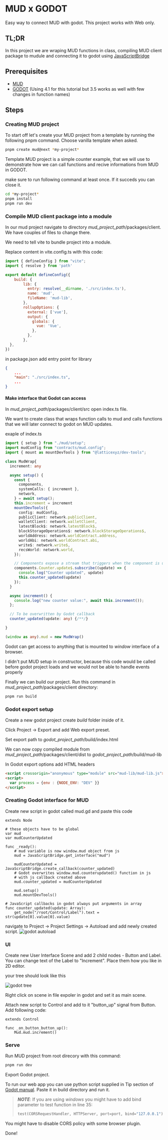 # MUD x GODOT

Easy way to connect MUD with godot. This project works with Web only.

## TL;DR
In this project we are wraping MUD functions in class, compiling MUD client package to mudule and connecting it
to godot using [JavaScriptBridge](https://docs.godotengine.org/en/latest/classes/class_javascriptbridge.html)

## Prerequisites

 - [MUD](https://mud.dev/quick-start)
 - [GODOT](https://godotengine.org/) (Using 4.1 for this tutorial but 3.5 works as well with few changes in function names)

## Steps

### Creating MUD project
To start off let's create your MUD project from a template by running
the following pnpm command. Choose vanilla template when asked. 

```bash
pnpm create mud@next *my-project*
```

Template MUD project is a simple counter example, that we will use to demonstrate how we can call functions and recive
informations from MUD in GODOT.

make sure to run following command at least once.
If it succeds you can close it.

```bash
cd *my-project*
pnpm install
pnpm run dev
```

### Compile MUD client package into a module

In our mud project navigate to directory *mud_project_path*/packages/client.
We have couples of files to change there.

We need to tell vite to bundle project into a module.

Replace content in vite.config.ts with this code:
```js
import { defineConfig } from "vite";
import { resolve } from 'path'

export default defineConfig({
    build: {
        lib: {
          entry: resolve(__dirname, './src/index.ts'),
          name: 'mud',
          fileName: 'mud-lib',
        },
        rollupOptions: {
          external: ['vue'],
          output: {
            globals: {
              vue: 'Vue',
            },
          },
        },
  },
})
```

in package.json add entry point for library
```json
{
    ...
    "main": "./src/index.ts",
    ...
}
```

#### Make interface that Godot can access

In *mud_project_path*/packages/client/src open index.ts file.

We want to create class that wraps function calls to mud and calls functions
that we will later connect to godot on MUD updates.

exaple of index.ts
```typescript
import { setup } from "./mud/setup";
import mudConfig from "contracts/mud.config";
import { mount as mountDevTools } from "@latticexyz/dev-tools";

class MudWrap{
  increment: any

  async setup() {
    const {
      components,
      systemCalls: { increment },
      network,
    } = await setup();
    this.increment = increment
    mountDevTools({
      config: mudConfig,
      publicClient: network.publicClient,
      walletClient: network.walletClient,
      latestBlock$: network.latestBlock$,
      blockStorageOperations$: network.blockStorageOperations$,
      worldAddress: network.worldContract.address,
      worldAbi: network.worldContract.abi,
      write$: network.write$,
      recsWorld: network.world,
    });

    // Components expose a stream that triggers when the component is updated.
    components.Counter.update$.subscribe((update) => {
      console.log("Counter updated", update)
      this.counter_updated(update)
    });
  }

  async increment() {
    console.log("new counter value:", await this.increment());
  };

  // To be overwritten by Godot callback
  counter_updated(update: any) {/**/}

}

(window as any).mud = new MudWrap()
```

Godot can get access to anything that is mounted to *window* interface of a browser.

I didn't put MUD setup in constructor, because this code would be called
before godot project loads and we would not be able to handle events properly

Finally we can build our project. Run this command in *mud_project_path*/packages/client directory:
```bash
pnpm run build
```

### Godot export setup
Create a new godot project create *build* folder inside of it.

Click Project -> Export and add Web export preset.

Set export path to *godot_project_path*/build/index.html

We can now copy compiled module from
*mud_project_path*/packages/client/dist to
*godot_project_path*/build/mud-lib

In Godot export options add HTML headers

```html
<script crossorigin="anonymous" type="module" src="mud-lib/mud-lib.js"></script>
<script>
  var process = {env : {NODE_ENV: "DEV" }}
</script>
```

### Creating Godot interface for MUD

Create new script in godot called mud.gd and paste this code

```gdscript
extends Node

# these objects have to be global
var mud
var mudCounterUpdated

func _ready():
	# mud variable is now window.mud object from js
	mud = JavaScriptBridge.get_interface("mud")

	mudCounterUpdated = JavaScriptBridge.create_callback(counter_updated)
	# Godot overwrites window.mud.counterupdated() function in js
	# with js callback created above
	mud.counter_updated = mudCounterUpdated

	mud.setup()
	mud.mountDevTools()

# JavaScript callbacks in godot always put arguments in array
func counter_updated(update: Array):
	get_node("/root/Control/Label").text = str(update[0].value[0].value)
```

navigate to Project -> Project Settings -> Autoload and add newly created script.
![godot autoload](/imgs/autoload.png)

### UI

Create new User Interface Scene and add 2 child nodes - Button and Label.
You can change text of the Label to "Increment". Place them how you like in 2D editor.

your tree should look like this

![godot tree](/imgs/godot_tree.png)

Right click on scene in file expoler in godot and set it as main scene.

Attach new script to Control and add to it "button_up" signal from Button. Add following code:

```gdscript
extends Control

func _on_button_button_up():
	Mud.mud.increment()
```

### Serve

Run MUD project from root direcory with this command:
```bash
pnpm run dev
```

Export Godot project.

To run our web app you can use python script supplied in Tip
section of [Godot manual](https://docs.godotengine.org/en/latest/tutorials/export/exporting_for_web.html#serving-the-files).
Paste it in build directory and run it.
> **_NOTE_**: If you are using *windows* you might have to add bind parameter to test function in line 35:
> ```python
> test(CORSRequestHandler, HTTPServer, port=port, bind="127.0.0.1")
> ```

You might have to disable CORS policy with some browser plugin.

Done!
